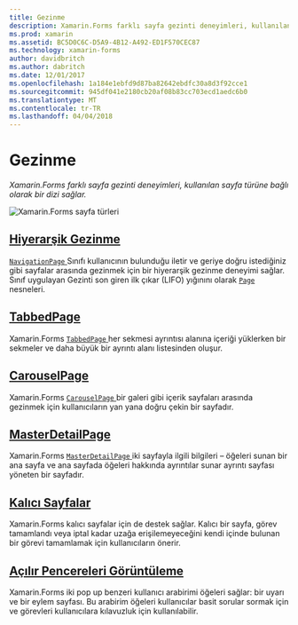 ```yaml
---
title: Gezinme
description: Xamarin.Forms farklı sayfa gezinti deneyimleri, kullanılan sayfa türüne bağlı olarak bir dizi sağlar.
ms.prod: xamarin
ms.assetid: BC5D0C6C-D5A9-4B12-A492-ED1F570CEC87
ms.technology: xamarin-forms
author: davidbritch
ms.author: dabritch
ms.date: 12/01/2017
ms.openlocfilehash: 1a184e1ebfd9d87ba82642ebdfc30a8d3f92cce1
ms.sourcegitcommit: 945df041e2180cb20af08b83cc703ecd1aedc6b0
ms.translationtype: MT
ms.contentlocale: tr-TR
ms.lasthandoff: 04/04/2018
---
```

# <a name="navigation"></a>Gezinme

_Xamarin.Forms farklı sayfa gezinti deneyimleri, kullanılan sayfa türüne bağlı olarak bir dizi sağlar._

![](images/page-types.png "Xamarin.Forms sayfa türleri")

## <a name="hierarchical-navigationhierarchicalmd"></a>[Hiyerarşik Gezinme](hierarchical.md)

[ `NavigationPage` ](https://developer.xamarin.com/api/type/Xamarin.Forms.NavigationPage/) Sınıfı kullanıcının bulunduğu iletir ve geriye doğru istediğiniz gibi sayfalar arasında gezinmek için bir hiyerarşik gezinme deneyimi sağlar. Sınıf uygulayan Gezinti son giren ilk çıkar (LIFO) yığınını olarak [ `Page` ](https://developer.xamarin.com/api/type/Xamarin.Forms.Page/) nesneleri.

## <a name="tabbedpagetabbed-pagemd"></a>[TabbedPage](tabbed-page.md)

Xamarin.Forms [ `TabbedPage` ](https://developer.xamarin.com/api/type/Xamarin.Forms.TabbedPage/) her sekmesi ayrıntısı alanına içeriği yüklerken bir sekmeler ve daha büyük bir ayrıntı alanı listesinden oluşur.

## <a name="carouselpagecarousel-pagemd"></a>[CarouselPage](carousel-page.md)

Xamarin.Forms [ `CarouselPage` ](https://developer.xamarin.com/api/type/Xamarin.Forms.CarouselPage/) bir galeri gibi içerik sayfaları arasında gezinmek için kullanıcıların yan yana doğru çekin bir sayfadır.

## <a name="masterdetailpagemaster-detail-pagemd"></a>[MasterDetailPage](master-detail-page.md)

Xamarin.Forms [ `MasterDetailPage` ](https://developer.xamarin.com/api/type/Xamarin.Forms.MasterDetailPage/) iki sayfayla ilgili bilgileri – öğeleri sunan bir ana sayfa ve ana sayfada öğeleri hakkında ayrıntılar sunar ayrıntı sayfası yöneten bir sayfadır.

## <a name="modal-pagesmodalmd"></a>[Kalıcı Sayfalar](modal.md)

Xamarin.Forms kalıcı sayfalar için de destek sağlar. Kalıcı bir sayfa, görev tamamlandı veya iptal kadar uzağa erişilemeyeceğini kendi içinde bulunan bir görevi tamamlamak için kullanıcıların önerir.

## <a name="displaying-pop-upspop-upsmd"></a>[Açılır Pencereleri Görüntüleme](pop-ups.md)

Xamarin.Forms iki pop up benzeri kullanıcı arabirimi öğeleri sağlar: bir uyarı ve bir eylem sayfası. Bu arabirim öğeleri kullanıcılar basit sorular sormak için ve görevleri kullanıcılara kılavuzluk için kullanılabilir.

